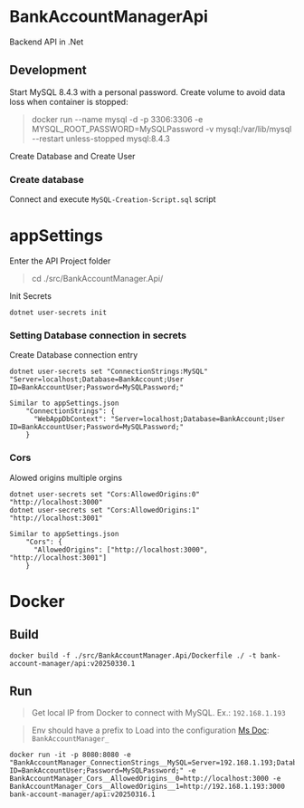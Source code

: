 # BankAccountManagerApi

Backend API in .Net


## Development

Start MySQL 8.4.3 with a personal password. Create volume to avoid data loss when container is stopped:

> docker run --name mysql -d -p 3306:3306 -e MYSQL_ROOT_PASSWORD=MySQLPassword -v mysql:/var/lib/mysql --restart unless-stopped mysql:8.4.3

Create Database and Create User

### Create database 

Connect and execute `MySQL-Creation-Script.sql` script


# appSettings

Enter the API Project folder

> cd ./src/BankAccountManager.Api/

Init Secrets

```
dotnet user-secrets init
```

### Setting Database connection in secrets


Create Database connection entry

```
dotnet user-secrets set "ConnectionStrings:MySQL" "Server=localhost;Database=BankAccount;User ID=BankAccountUser;Password=MySQLPassword;"
```

```
Similar to appSettings.json
	"ConnectionStrings": {
	  "WebAppDbContext": "Server=localhost;Database=BankAccount;User ID=BankAccountUser;Password=MySQLPassword;"
	}
```
	
### Cors
Alowed origins multiple orgins

```
dotnet user-secrets set "Cors:AllowedOrigins:0" "http://localhost:3000"
dotnet user-secrets set "Cors:AllowedOrigins:1" "http://localhost:3001"
```

```
Similar to appSettings.json
	"Cors": {
	  "AllowedOrigins": ["http://localhost:3000", "http://localhost:3001"]
	}
```

# Docker

## Build

```
docker build -f ./src/BankAccountManager.Api/Dockerfile ./ -t bank-account-manager/api:v20250330.1
```

## Run

> Get local IP from Docker to connect with MySQL. Ex.: ```192.168.1.193```

> Env should have a prefix to Load into the configuration [Ms Doc](https://learn.microsoft.com/en-us/aspnet/core/fundamentals/configuration/?view=aspnetcore-9.0#naming-of-environment-variables): ```BankAccountManager_```
```
docker run -it -p 8080:8080 -e "BankAccountManager_ConnectionStrings__MySQL=Server=192.168.1.193;Database=BankAccount;User ID=BankAccountUser;Password=MySQLPassword;" -e BankAccountManager_Cors__AllowedOrigins__0=http://localhost:3000 -e BankAccountManager_Cors__AllowedOrigins__1=http://192.168.1.193:3000 bank-account-manager/api:v20250316.1
```
